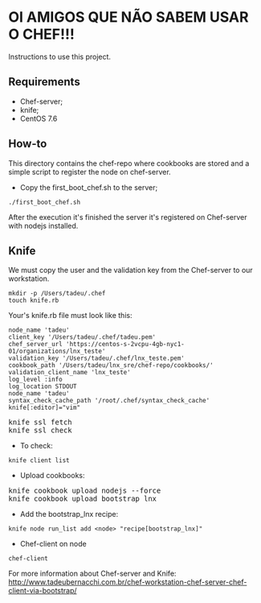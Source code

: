 # OI AMIGOS QUE NÃO SABEM USAR O CHEF!!!
Instructions to use this project.

## Requirements
- Chef-server;
- knife;
- CentOS 7.6 

## How-to 
This directory contains the chef-repo where cookbooks are stored and a simple script to register the node on chef-server.

- Copy the first_boot_chef.sh to the server;
```
./first_boot_chef.sh
```

After the execution it's finished the server it's registered on Chef-server with nodejs installed. 

## Knife
We must copy the user and the validation key from the Chef-server to our workstation.

```
mkdir -p /Users/tadeu/.chef 
touch knife.rb
```
Your's knife.rb file must look like this:

```
node_name 'tadeu'
client_key '/Users/tadeu/.chef/tadeu.pem'
chef_server_url 'https://centos-s-2vcpu-4gb-nyc1-01/organizations/lnx_teste'
validation_key '/Users/tadeu/.chef/lnx_teste.pem'
cookbook_path '/Users/tadeu/lnx_sre/chef-repo/cookbooks/'
validation_client_name 'lnx_teste'
log_level :info
log_location STDOUT
node_name 'tadeu'
syntax_check_cache_path '/root/.chef/syntax_check_cache'
knife[:editor]="vim"
```
<pre>knife ssl fetch
knife ssl check
</pre> 

- To check:

```
knife client list 
```

- Upload cookbooks:
<pre>knife cookbook upload nodejs --force
knife cookbook upload bootstrap_lnx
</pre>

- Add the bootstrap_lnx recipe:
```
knife node run_list add <node> "recipe[bootstrap_lnx]"
```

- Chef-client on node
```
chef-client
```

For more information about Chef-server and Knife:<br/> 
http://www.tadeubernacchi.com.br/chef-workstation-chef-server-chef-client-via-bootstrap/
